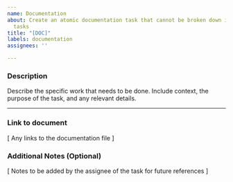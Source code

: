 ```yaml
---
name: Documentation
about: Create an atomic documentation task that cannot be broken down into smaller
  tasks
title: "[DOC]"
labels: documentation
assignees: ''

---
```


### **Description**

Describe the specific work that needs to be done. Include context, the purpose of the task, and any relevant details.

---

### **Link to document**
[ Any links to the documentation file ]

### **Additional Notes (Optional)**
[ Notes to be added by the assignee of the task for future references ]
